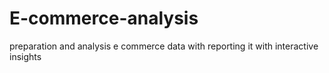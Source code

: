 # E-commerce-analysis
preparation and analysis e commerce data with reporting it with interactive insights

